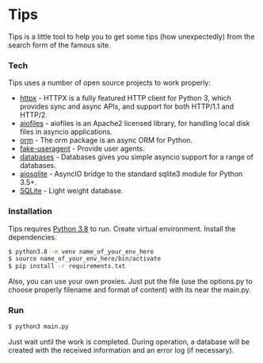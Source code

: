 # Tips
Tips is a little tool to help you to get some tips (how unexpectedly) from the search form of the famous site.

### Tech
Tips uses a number of open source projects to work properly:
* [httpx](https://github.com/encode/httpx/) - HTTPX is a fully featured HTTP client for Python 3, which provides sync and async APIs, and support for both HTTP/1.1 and HTTP/2.
* [aiofiles](https://github.com/Tinche/aiofiles) - aiofiles is an Apache2 licensed library, for handling local disk files in asyncio applications.
* [orm](https://github.com/encode/orm) - The orm package is an async ORM for Python.
* [fake-useragent](https://github.com/hellysmile/fake-useragent) - Provide user agents.
* [databases](https://github.com/encode/databases) - Databases gives you simple asyncio support for a range of databases.
* [aiosqlite](https://github.com/jreese/aiosqlite) - AsyncIO bridge to the standard sqlite3 module for Python 3.5+.
* [SQLite](https://www.sqlite.org/) - Light weight database.

### Installation
Tips requires [Python 3.8](https://www.python.org/downloads/) to run.
 Create virtual environment. Install the dependencies.
```sh
$ python3.8 -m venv name_of_your_env_here
$ source name_of_your_env_here/bin/activate
$ pip install -r requirements.txt
```

Also, you can use your own proxies. Just put the file (use the options.py to choose properly filename and format of content) with its near the main.py.
### Run
```sh
$ python3 main.py
```
Just wait until the work is completed. During operation, a database will be created with the received information and an error log (if necessary).